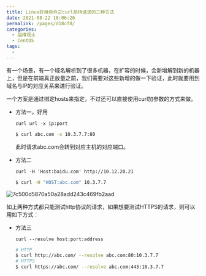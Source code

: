 ```yaml
---
title: Linux好用命令之curl劫持请求的三种方式
date: 2021-08-22 18:06:26
permalink: /pages/d18cf8/
categories:
  - 运维观止
  - CentOS
tags:
  - 
---
```


有一个场景，有一个域名解析到了很多机器，在扩容的时候，会新增解到新的机器上，但是在前端真正放量之前，我们需要对这些新增的做一下验证，此时就要用到域名与IP的对应关系来进行验证。

一个方案是通过绑定hosts来指定，不过还可以直接使用curl加参数的方式来做。

- 方法一，好用

  `curl url -x ip:port`

  ```bash
  $ curl abc.com -x 10.3.7.7:80
  ```

  此时请求abc.com会转到对应主机的对应端口。

- 方法二

  `curl -H 'Host:baidu.com' http://10.12.20.21`

  ```bash
  $ curl -H "HOST:abc.com" 10.3.7.7
  ```

![7c500d5870a50a28add243c469fb2aad](http://t.eryajf.net/imgs/2021/09/4faafe7b3e7ca49b.jpg)

如上两种方式都只能测试http协议的请求，如果想要测试HTTPS的请求，则可以用如下方式：

- 方法三

  `curl --resolve host:port:address`

  ```bash
  # HTTP
  $ curl http://abc.com/ --resolve abc.com:80:10.3.7.7
  # HTTPS
  $ curl https://abc.com/ --resolve abc.com:443:10.3.7.7
  ```